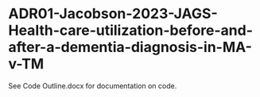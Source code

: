 # ADR01-Jacobson-2023-JAGS-Health-care-utilization-before-and-after-a-dementia-diagnosis-in-MA-v-TM

See Code Outline.docx for documentation on code.
